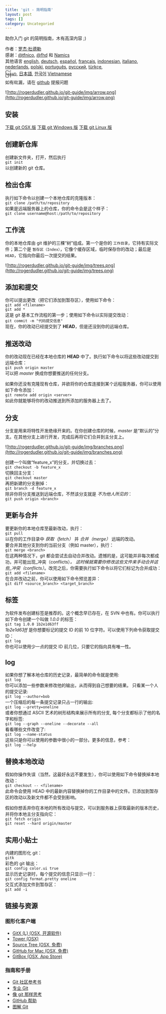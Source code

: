 ```yaml
---
title: 'git - 简明指南'
layout: post
tags: []
category: Uncategoried
---
```

助你入门 git 的简明指南，木有高深内容 ;)


作者：[罗杰·杜德勒](http://www.twitter.com/rogerdudler)  
感谢：[@tfnico](http://www.twitter.com/tfnico), [@fhd](http://www.twitter.com/fhd) 和 [Namics](http://www.namics.com/)  
其他语言 [english](http://rogerdudler.github.io/git-guide/index.html), [deutsch](http://rogerdudler.github.io/git-guide/index.de.html), [español](http://rogerdudler.github.io/git-guide/index.es.html), [français](http://rogerdudler.github.io/git-guide/index.fr.html), [indonesian](http://rogerdudler.github.io/git-guide/index.id.html), [italiano](http://rogerdudler.github.io/git-guide/index.it.html), [nederlands](http://rogerdudler.github.io/git-guide/index.nl.html), [polski](http://rogerdudler.github.io/git-guide/index.pl.html), [português](http://rogerdudler.github.io/git-guide/index.pt_BR.html), [русский](http://rogerdudler.github.io/git-guide/index.ru.html), [türkçe](http://rogerdudler.github.io/git-guide/index.tr.html),  
[မြန်မာ](http://rogerdudler.github.io/git-guide/index.my.html), [日本語](http://rogerdudler.github.io/git-guide/index.ja.html), [한국어](http://rogerdudler.github.io/git-guide/index.ko.html) [Vietnamese](http://rogerdudler.github.io/git-guide/index.vi.html)  
如有纰漏，请在 [github](https://github.com/rogerdudler/git-guide/issues) 提报问题

![http://rogerdudler.github.io/git-guide/img/arrow.png](http://rogerdudler.github.io/git-guide/img/arrow.png)

## 安装

[下载 git OSX 版](http://git-scm.com/download/mac)
[下载 git Windows 版](http://git-for-windows.github.io/)
[下载 git Linux 版](http://book.git-scm.com/2_installing_git.html)

## 创建新仓库

创建新文件夹，打开，然后执行  
`git init`  
以创建新的 git 仓库。

## 检出仓库

执行如下命令以创建一个本地仓库的克隆版本：  
`git clone /path/to/repository`  
如果是远端服务器上的仓库，你的命令会是这个样子：  
`git clone username@host:/path/to/repository`

## 工作流

你的本地仓库由 git 维护的三棵“树”组成。第一个是你的 `工作目录`，它持有实际文件；第二个是 `暂存区（Index）`，它像个缓存区域，临时保存你的改动；最后是 `HEAD`，它指向你最后一次提交的结果。

![http://rogerdudler.github.io/git-guide/img/trees.png](http://rogerdudler.github.io/git-guide/img/trees.png)

## 添加和提交

你可以提出更改（把它们添加到暂存区），使用如下命令：  
`git add <filename>`  
`git add *`  
这是 git 基本工作流程的第一步；使用如下命令以实际提交改动：  
`git commit -m "代码提交信息"`  
现在，你的改动已经提交到了 **HEAD**，但是还没到你的远端仓库。

## 推送改动

你的改动现在已经在本地仓库的 **HEAD** 中了。执行如下命令以将这些改动提交到远端仓库：  
`git push origin master`  
可以把 _master_ 换成你想要推送的任何分支。  
  
如果你还没有克隆现有仓库，并欲将你的仓库连接到某个远程服务器，你可以使用如下命令添加：  
`git remote add origin <server>`  
如此你就能够将你的改动推送到所添加的服务器上去了。  

## 分支

分支是用来将特性开发绝缘开来的。在你创建仓库的时候，_master_ 是“默认的”分支。在其他分支上进行开发，完成后再将它们合并到主分支上。

![http://rogerdudler.github.io/git-guide/img/branches.png](http://rogerdudler.github.io/git-guide/img/branches.png)

创建一个叫做“feature\_x”的分支，并切换过去：  
`git checkout -b feature_x`  
切换回主分支：  
`git checkout master`  
再把新建的分支删掉：  
`git branch -d feature_x`  
除非你将分支推送到远端仓库，不然该分支就是 _不为他人所见的_：  
`git push origin <branch>`

## 更新与合并

要更新你的本地仓库至最新改动，执行：  
`git pull`  
以在你的工作目录中 _获取（fetch）_ 并 _合并（merge）_ 远端的改动。  
要合并其他分支到你的当前分支（例如 master），执行：  
`git merge <branch>`  
在这两种情况下，git 都会尝试去自动合并改动。遗憾的是，这可能并非每次都成功，并可能出现_冲突（conflicts）_。 这时候就需要你修改这些文件来手动合并这些_冲突（conflicts）_。改完之后，你需要执行如下命令以将它们标记为合并成功：  
`git add <filename>`  
在合并改动之前，你可以使用如下命令预览差异：  
`git diff <source_branch> <target_branch>`

## 标签

为软件发布创建标签是推荐的。这个概念早已存在，在 SVN 中也有。你可以执行如下命令创建一个叫做 _1.0.0_ 的标签：  
`git tag 1.0.0 1b2e1d63ff`  
_1b2e1d63ff_ 是你想要标记的提交 ID 的前 10 位字符。可以使用下列命令获取提交 ID：  
`git log`  
你也可以使用少一点的提交 ID 前几位，只要它的指向具有唯一性。

## log

如果你想了解本地仓库的历史记录，最简单的命令就是使用:  
`git log`  
你可以添加一些参数来修改他的输出，从而得到自己想要的结果。 只看某一个人的提交记录:  
`git log --author=bob`  
一个压缩后的每一条提交记录只占一行的输出:  
`git log --pretty=oneline`  
或者你想通过 ASCII 艺术的树形结构来展示所有的分支, 每个分支都标示了他的名字和标签:  
`git log --graph --oneline --decorate --all`  
看看哪些文件改变了:  
`git log --name-status`  
这些只是你可以使用的参数中很小的一部分。更多的信息，参考：  
`git log --help`  

## 替换本地改动

假如你操作失误（当然，这最好永远不要发生），你可以使用如下命令替换掉本地改动：  
`git checkout -- <filename>`  
此命令会使用 HEAD 中的最新内容替换掉你的工作目录中的文件。已添加到暂存区的改动以及新文件都不会受到影响。

假如你想丢弃你在本地的所有改动与提交，可以到服务器上获取最新的版本历史，并将你本地主分支指向它：  
`git fetch origin`  
`git reset --hard origin/master`

## 实用小贴士

内建的图形化 git：  
`gitk`  
彩色的 git 输出：  
`git config color.ui true`  
显示历史记录时，每个提交的信息只显示一行：  
`git config format.pretty oneline`  
交互式添加文件到暂存区：  
`git add -i`

## 链接与资源

### 图形化客户端

- [GitX (L) (OSX, 开源软件)](http://gitx.laullon.com/)
- [Tower (OSX)](http://www.git-tower.com/)
- [Source Tree (OSX, 免费)](http://www.sourcetreeapp.com/)
- [GitHub for Mac (OSX, 免费)](http://mac.github.com/)
- [GitBox (OSX, App Store)](https://itunes.apple.com/gb/app/gitbox/id403388357?mt=12)

### 指南和手册

- [Git 社区参考书](http://book.git-scm.com/)
- [专业 Git](http://progit.org/book/)
- [像 git 那样思考](http://think-like-a-git.net/)
- [GitHub 帮助](http://help.github.com/)
- [图解 Git](http://marklodato.github.io/visual-git-guide/index-zh-cn.html)